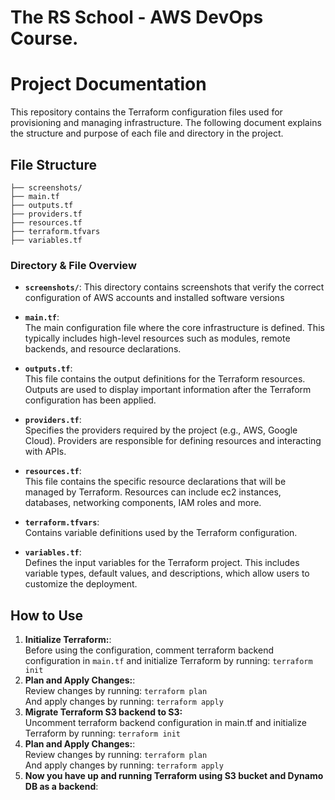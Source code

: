 # The RS School - AWS DevOps Course.  
# Project Documentation

This repository contains the Terraform configuration files used for provisioning and managing infrastructure. The following document explains the structure and purpose of each file and directory in the project.

## File Structure
```
├── screenshots/
├── main.tf
├── outputs.tf
├── providers.tf
├── resources.tf
├── terraform.tfvars
├── variables.tf
```

### Directory & File Overview

- **```screenshots/```**:
  This directory contains screenshots that verify the correct configuration of AWS accounts and installed software versions
- **```main.tf```**:  
  The main configuration file where the core infrastructure is defined. This typically includes high-level resources such as modules, remote backends, and resource declarations.

- **```outputs.tf```**:  
  This file contains the output definitions for the Terraform resources. Outputs are used to display important information after the Terraform configuration has been applied.

- **```providers.tf```**:  
  Specifies the providers required by the project (e.g., AWS, Google Cloud). Providers are responsible for defining resources and interacting with APIs.

- **```resources.tf```**:  
  This file contains the specific resource declarations that will be managed by Terraform. Resources can include ec2 instances, databases, networking components, IAM roles and more.

- **```terraform.tfvars```**:  
  Contains variable definitions used by the Terraform configuration. 

- **```variables.tf```**:  
  Defines the input variables for the Terraform project. This includes variable types, default values, and descriptions, which allow users to customize the deployment.

## How to Use

1. **Initialize Terraform:**:  
   Before using the configuration, comment terraform backend configuration in ```main.tf``` and initialize Terraform by running:
   ```terraform init```
2. **Plan and Apply Changes:**:  
   Review changes by running:
   ```terraform plan```  
   And apply changes by running:
   ```terraform apply```
3. **Migrate Terraform S3 backend to S3:**  
   Uncomment terraform backend configuration in main.tf and initialize Terraform by running:
   ```terraform init```
4. **Plan and Apply Changes:**:  
   Review changes by running:
   ```terraform plan```  
   And apply changes by running:
   ```terraform apply```
5. **Now you have up and running Terraform using S3 bucket and Dynamo DB as a backend**:  
